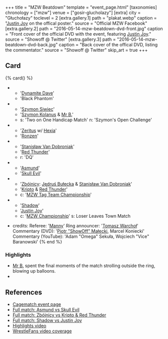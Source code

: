 +++
title = "MZW Beatdown"
template = "event_page.html"
[taxonomies]
chronology = ["mzw"]
venue = ["gosir-glucholazy"]
[extra]
city = "Głuchołazy"
toclevel = 2
[extra.gallery.1]
path = "plakat.webp"
caption = "[Justin Joy](@/w/justin-joy.md) on the offical poster."
source = "Official MZW Facebook"
[extra.gallery.2]
path = "2016-05-14-mzw-beatdown-dvd-front.jpg"
caption = "Front cover of the official DVD with the event, featuring [Justin Joy](@/w/justin-joy.md)."
source = "Showoff @ Twitter"
[extra.gallery.3]
path = "2016-05-14-mzw-beatdown-dvd-back.jpg"
caption = "Back cover of the offical DVD, listing the commentator."
source = "Showoff @ Twitter"
skip_art = true 
+++

## Card

{% card() %}
- - '[Dynamite Dave](@/w/dynamite-dave.md)'
  - 'Black Phantom'
- - '[Szymon Siwiec](@/w/szymon-siwiec.md)'
  - '[Szymon Kolanus](@/w/blue-thunder.md) & [Mr B.](@/w/mr-b.md)'
  - s: 'Two on One Handicap Match'
    n: 'Szymon's Open Challenge'

- - '[Zeritus](@/w/zeritus.md) w/ [Hexia](@/w/hexia.md)'
  - '[Ronzen](@/w/ronny-kessler.md)'


- - '[Stanisław Van Dobroniak](@/w/stanislaw-van-dobroniak.md)'
  - '[Red Thunder](@/w/red-thunder.md)'
  - r: 'DQ'
- - '[Asmund](@/w/asmund.md)'
  - '[Skull Evil](@/w/skull-evil.md)'
- - '[Zbójnicy](@/tt/zbojnicy.md): [Jędruś Bułecka](@/w/jedrus-bulecka.md) & [Stanisław Van Dobroniak](@/w/stanislaw-van-dobroniak.md)'
  - '[Kripto](@/w/kripto.md) & [Red Thunder](@/w/red-thunder.md)'
  - c: '[MZW Tag Team Championship](@/c/mzw-tag-team-championship.md)'
- - '[Shadow](@/w/shadow.md)'
  - '[Justin Joy](@/w/justin-joy.md)'
  - c: '[MZW Championship](@/c/mzw-championship.md)'
    s: Loser Leaves Town Match
- credits:
    Referee: '[Manny](@/w/manny.md)'
    Ring announcer: '[Tomasz Warchoł](@/w/tomasz-warchol.md)'
    Commentary (DVD): '[Piotr "ShowOff" Małecki](@/w/piotr-malecki.md), Marcel Koniecki'
    Commentary (YouTube): 'Adam "Omega" Sekuła, Wojciech "Vice" Baranowski'
{% end %}

### Highlights

* [Mr B.](@/w/mr-b.md) spent the final moments of the match strolling outside the ring, blowing up balloons.
* 

## References

* [Cagematch event page](https://www.cagematch.net/?id=1&nr=153713)
* [Full match: Asmund vs Skull Evil](https://www.youtube.com/watch?v=omaD5hZAhs0)
* [Full match: Zbójnicy vs Kripto & Red Thunder](https://youtu.be/DEkQgT53Nnc)
* [Full match: Shadow vs Justin Joy](https://www.youtube.com/watch?v=nptlBizGmwo)
* [Highlights video](https://www.youtube.com/watch?v=HgremqvEFVo)
* [WrestleFans video coverage](https://youtu.be/4LgYjxWLvFs)
